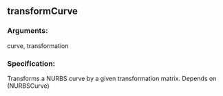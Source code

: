 ## transformCurve
### Arguments: 
curve, transformation
### Specification: 
Transforms a NURBS curve by a given transformation matrix. Depends on (NURBSCurve)
